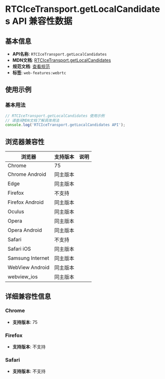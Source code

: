 # RTCIceTransport.getLocalCandidates API 兼容性数据

## 基本信息

- **API名称**: `RTCIceTransport.getLocalCandidates`
- **MDN文档**: [RTCIceTransport.getLocalCandidates](https://developer.mozilla.org/docs/Web/API/RTCIceTransport/getLocalCandidates)
- **规范文档**: [查看规范](https://w3c.github.io/webrtc-pc/#dom-rtcicetransport-getlocalcandidates)
- **标签**: `web-features:webrtc`

## 使用示例

### 基本用法

```javascript
// RTCIceTransport.getLocalCandidates 使用示例
// 请查阅MDN文档了解具体用法
console.log('RTCIceTransport.getLocalCandidates API');
```

## 浏览器兼容性

| 浏览器 | 支持版本 | 说明 |
|--------|----------|------|
| Chrome | 75 |  |
| Chrome Android | 同主版本 |  |
| Edge | 同主版本 |  |
| Firefox | 不支持 |  |
| Firefox Android | 同主版本 |  |
| Oculus | 同主版本 |  |
| Opera | 同主版本 |  |
| Opera Android | 同主版本 |  |
| Safari | 不支持 |  |
| Safari iOS | 同主版本 |  |
| Samsung Internet | 同主版本 |  |
| WebView Android | 同主版本 |  |
| webview_ios | 同主版本 |  |

## 详细兼容性信息

### Chrome

- **支持版本**: 75

### Firefox

- **支持版本**: 不支持

### Safari

- **支持版本**: 不支持

